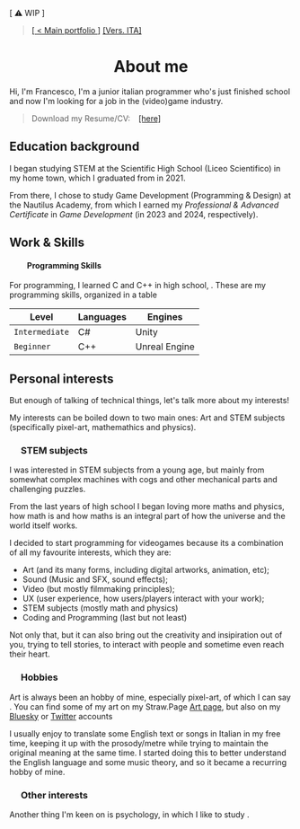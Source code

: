 <link href="./other/styles.css" rel="stylesheet">

<wip-panel>[ &#9888; WIP ]</wip-panel>

<!-- 
    [x]: a small history
        [x]: dove hai studiato
        [x]: inserisci le date
    [ ]: my work and skills
        [x]: what are you good at?
        [x]: programming skills
        [ ]: outwards skills (like drawing or puzzle solving(?))
    [ ]: perchè fai questo? motivazioni, passioni...
        [x]: includi anche i tuoi interessi
        - Puoi anche dire che ti metti a tradurre i testi di canzoni e dialoghi / oggetti, cercando di adattare al miglior dei modi (mantenendo la metrica per le canzoni e mantenendo lo spirito/battute originali nei dialoghi o oggetti)
        [x]: puoi anche mettere che ti interessa questo lavoro per questi motivi
        - creatività / ispirazione
        - raccontare storie + interagire con le persone
        - unisce tutti i miei interessi: coding, art (inclusi sia artwork, animazione, ), suono, video e "ingegnosità" nelle meccaniche

    ## Nella bio allungata
    [ ]: giochi preferiti, stili/generi che ti interessano di più
    [ ]: espandi i punti nella bio stretta
         - Mi interessano molto la fisica e la matematica, soprattutto di come si possono connettere con il codice e i giochi
         - Inoltre, mi interesso anche di psicologia, tra cui anche studiare sia i dettagli delle cose sia il "perché", ad es. studiare le persone e le ragioni dei loro comportamenti
         - Filosofia {forse questa parte da mettere tra mate/phys e psic.}: mi piace pensare e fare discorsi profondi [deep and phylosophical discussion], soprattuto su temi profondi e "generici"
    [ ]: cose già presenti nel CV
    
    Cose da ricordare
        1. What you do
        2. Your "why"
        3. Your qualifications
        4. Relevant personal details
            (when appropriate)
        - Consider your audience
 -->

> [[ < Main portfolio ]](./) <right-text><a href="./ita_about">[Vers. ITA]</a></right-text>

<!--<br>-->

<!-- # ABOUT ME -->
<h1 style="text-align:center;">About me</h1>

<!-- FIXME: small bio -->
Hi, I'm Francesco, I'm a junior italian programmer who's just finished school and now I'm looking for a job in the (video)game industry.

> Download my Resume/CV: &ensp; [[here]](./assets/pdf/francesco_degno_resume.pdf "Click to download my Resume / CV")


## Education background

I began studying STEM at the Scientific High School (Liceo Scientifico) in my home town, which I graduated from in 2021.

From there, I chose to study Game Development (Programming & Design) at the Nautilus Academy, from which I earned my _Professional & Advanced Certificate_ in _Game Development_ (in 2023 and 2024, respectively).


## Work & Skills

<!-- Other knowledge -->

#### &emsp;&emsp; Programming Skills

For programming, I learned C and C++ in high school, . These are my programming skills, organized in a table

| Level          | Languages | Engines       |
|----------------|-----------|---------------|
| `Intermediate` | C#        | Unity         |
| `Beginner`     | C++       | Unreal Engine |


## Personal interests

<!-- Ma basta parlare di tecnicismi, andiamo sui miei interessi! -->
But enough of talking of technical things, let's talk more about my interests!


<!-- FIXME: expand -->
<!-- HACK: fix the spelling and how it's presented -->
My interests can be boiled down to two main ones: Art and STEM subjects (specifically pixel-art, mathemathics and physics).

### &emsp; STEM subjects

I was interested in STEM subjects from a young age, but mainly from somewhat complex machines with cogs and other mechanical parts and challenging puzzles.

<!-- HACK: fix the writing -->
<!-- BUG: expand -->
From the last years of high school I began loving more maths and physics, how math is <elim>and how maths is an integral part of how the universe and the world itself works.</elim>

I decided to start programming for videogames because its a combination of all my favourite interests, which they are:

- Art (and its many forms, including digital artworks, animation, etc);
- Sound (Music and SFX, sound effects);
- Video (but mostly filmmaking principles);
- UX (user experience, how users/players interact with your work);
- STEM subjects (mostly math and physics)
- Coding and Programming (last but not least)

Not only that, but it can also bring out the creativity and insipiration out of you, trying to tell stories, to interact with people and sometime even reach their heart.

### &emsp; Hobbies

Art is always been an hobby of mine, especially pixel-art, of which I can say <!-- I know a bit about it -->. You can find some of my art on my Straw.Page [Art page](https://greenhat.straw.page/myart), but also  on my [Bluesky](https://hatmadeofgreen.bsky.social) or [Twitter](https://twitter.com/hatmadeofgreen) accounts

I usually enjoy to translate some English text or songs in Italian in my free time, keeping it up with the prosody/metre while trying to maintain the original meaning at the same time. <!-- Ho iniziato a farlo per __ --> I started doing this to better understand the English language and some music theory, and so it became a recurring hobby of mine.

<!-- FIXME: rename -->
### &emsp; Other interests

Another thing I'm keen on is psychology, in which I like to study . 
<!--
         - Inoltre, mi interesso anche di psicologia, tra cui anche studiare sia i dettagli delle cose sia il "perché", ad es. studiare le persone e le ragioni dei loro comportamenti
         - Filosofia {forse questa parte da mettere tra mate/phys e psic.}: mi piace pensare e fare discorsi profondi [deep and phylosophical discussion], soprattuto su temi profondi e "generici"
         -->
